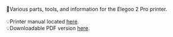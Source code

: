:wrench:Various parts, tools, and information for the Elegoo 2 Pro printer.
<br>
<br>
:bulb:Printer manual located [here](MARS-r2.md).
<br>
:bulb:Downloadable PDF version [here](MARS-r2.pdf).
